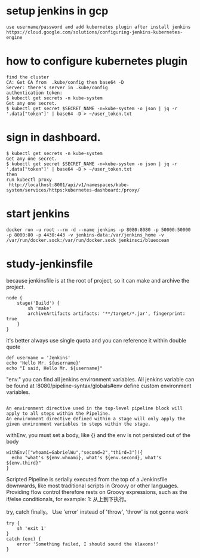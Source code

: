 # setup jenkins in gcp
```
use username/password and add kubernetes plugin after install jenkins
https://cloud.google.com/solutions/configuring-jenkins-kubernetes-engine
```

# how to configure kubernetes plugin
```
find the cluster
CA: Get CA from  .kube/config then base64 -D
Server: there's server in .kube/config
authentication token:
$ kubectl get secrets -n kube-system
Get any one secret.
$ kubectl get secret $SECRET_NAME -n=kube-system -o json | jq -r '.data["token"]' | base64 -D > ~/user_token.txt
```

# sign in dashboard.
```
$ kubectl get secrets -n kube-system
Get any one secret.
$ kubectl get secret $SECRET_NAME -n=kube-system -o json | jq -r '.data["token"]' | base64 -D > ~/user_token.txt
then
run kubectl proxy
 http://localhost:8001/api/v1/namespaces/kube-system/services/https:kubernetes-dashboard:/proxy/
```

# start jenkins
```
docker run -u root --rm -d --name jenkins -p 8080:8080 -p 50000:50000 -p 8000:80 -p 4430:443 -v jenkins-data:/var/jenkins_home -v /var/run/docker.sock:/var/run/docker.sock jenkinsci/blueocean
```

# study-jenkinsfile

because jenkinsfile is at the root of project, so it can make and archive the project.
```
node {
    stage('Build') {
        sh 'make'
        archiveArtifacts artifacts: '**/target/*.jar', fingerprint: true
    }
}
```

it's better always use single quota and you can reference it within double quote
```
def username = 'Jenkins'
echo 'Hello Mr. ${username}'
echo "I said, Hello Mr. ${username}"
```
"env." you can find all jenkins environment variables. All jenkins variable can be found at  <jenkins url>:8080/pipeline-syntax/globals#env
define custom environment variables.
```

An environment directive used in the top-level pipeline block will apply to all steps within the Pipeline.
An environment directive defined within a stage will only apply the given environment variables to steps within the stage.

```
withEnv, you must set a body, like {} and the env is not persisted out of the body
```
withEnv(["whoami=GabrielWu","second=2","third=3"]){
  echo "what's ${env.whoami}, what's ${env.second}, what's ${env.third}"
}
```
Scripted Pipeline is serially executed from the top of a Jenkinsfile downwards, like most traditional scripts in Groovy or other languages. Providing flow control therefore rests on Groovy expressions, such as the if/else conditionals, for example:
1: 从上到下执行。


try, catch finally。 Use 'error' instead of 'throw', 'throw' is not gonna work
```
try {
    sh 'exit 1'
}
catch (exc) {
    error 'Something failed, I should sound the klaxons!'
}
```
